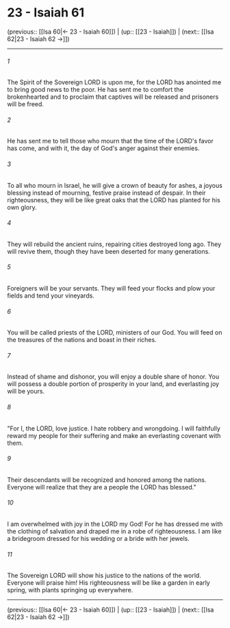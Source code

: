 # 23 - Isaiah 61

(previous:: [[Isa 60|← 23 - Isaiah 60]]) | (up:: [[23 - Isaiah]]) | (next:: [[Isa 62|23 - Isaiah 62 →]])

***


###### 1 
The Spirit of the Sovereign LORD is upon me, for the LORD has anointed me to bring good news to the poor. He has sent me to comfort the brokenhearted and to proclaim that captives will be released and prisoners will be freed. 

###### 2 
He has sent me to tell those who mourn that the time of the LORD's favor has come, and with it, the day of God's anger against their enemies. 

###### 3 
To all who mourn in Israel, he will give a crown of beauty for ashes, a joyous blessing instead of mourning, festive praise instead of despair. In their righteousness, they will be like great oaks that the LORD has planted for his own glory. 

###### 4 
They will rebuild the ancient ruins, repairing cities destroyed long ago. They will revive them, though they have been deserted for many generations. 

###### 5 
Foreigners will be your servants. They will feed your flocks and plow your fields and tend your vineyards. 

###### 6 
You will be called priests of the LORD, ministers of our God. You will feed on the treasures of the nations and boast in their riches. 

###### 7 
Instead of shame and dishonor, you will enjoy a double share of honor. You will possess a double portion of prosperity in your land, and everlasting joy will be yours. 

###### 8 
"For I, the LORD, love justice. I hate robbery and wrongdoing. I will faithfully reward my people for their suffering and make an everlasting covenant with them. 

###### 9 
Their descendants will be recognized and honored among the nations. Everyone will realize that they are a people the LORD has blessed." 

###### 10 
I am overwhelmed with joy in the LORD my God! For he has dressed me with the clothing of salvation and draped me in a robe of righteousness. I am like a bridegroom dressed for his wedding or a bride with her jewels. 

###### 11 
The Sovereign LORD will show his justice to the nations of the world. Everyone will praise him! His righteousness will be like a garden in early spring, with plants springing up everywhere.

***

(previous:: [[Isa 60|← 23 - Isaiah 60]]) | (up:: [[23 - Isaiah]]) | (next:: [[Isa 62|23 - Isaiah 62 →]])
